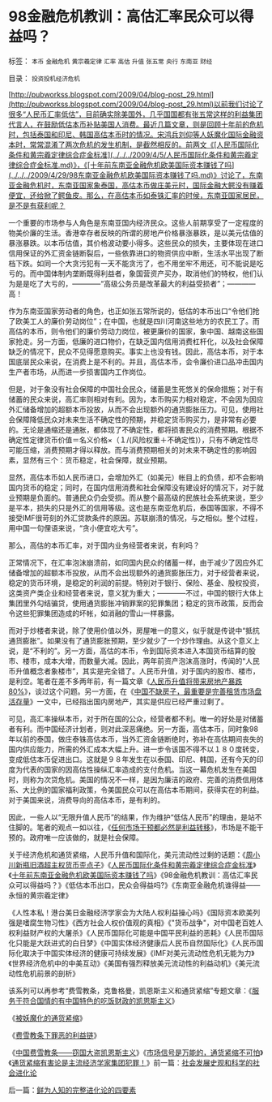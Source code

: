 # 98金融危机教训：高估汇率民众可以得益吗？

标签： `本币` `金融危机` `黄宗羲定律` `汇率` `高估` `升值` `张五常` `央行` `东南亚` `财经` 

目录： `投资投机经济危机`

[http://pubworkss.blogspot.com/2009/04/blog-post_29.html](http://pubworkss.blogspot.com/2009/04/blog-post_29.html)以前我们讨论了很多“人民币汇率低估”，目前确实除美国外，几乎国国都有张五常这样的利益集团代言人，在鼓励低估本币补贴美国人消费。最近几篇文章，则是回顾十年前的危机时，包括泰国和印尼、韩国高估本币时的情况。宋鸿兵刘仰等人妖魔化国际金融资本时，常常混淆了两次危机的发生机制，是截然相反的。前两文《[人民币国际化条件和黄宗羲定律综合症金标准](../../../2009/4/5/人民币国际化条件和黄宗羲定律综合症金标准.md)》，《[十年前东南亚金融危机欧美国际资本赚钱了吗](../../../2009/4/29/98东南亚金融危机欧美国际资本赚钱了吗.md)》讨论了，东南亚金融危机时，东南亚国家象泰国，高估本币做庄美元时，国际金融大鳄没有赚着便宜，还给掀了鳄鱼皮。那么，在高估本币如泰铢汇率的时侯，东南亚国家居民，是不是有获利呢？

一个重要的市场参与人角色是东南亚国内经济民众。这些人前期享受了一定程度的物美价廉的生活。香港幸存者反映的所谓的房地产价格暴涨暴跌，是以美元估值的暴涨暴跌。以本币估值，其价格波动要小得多。这些民众的损失，主要体现在进口信用保证的外汇资金链断裂后，一些依靠进口的物资供应中断，生活水平出现了断档下跌。如同一个大贪污犯有一天不能贪污了，也不用坐牢不用还，可不能说是吃亏的。而中国体制内垄断既得利益者，象国营资产买办，取消他们的特权，他们认为是是吃了大亏的，————“高级公务员是改革最大的利益受损者”；————高！

作为东南亚国家劳动者的角色，也正如张五常所说的，低估的本币出口“令他们抢了欧美工人的廉价劳动岗位”；在中国，也就是四川河南这些地方的农民工了。而高估的本币，则令他们的廉价劳动力岗位，被更廉价的国家，象中国、越南这些国家抢走。另一方面，低廉的进口物价，在缺乏国内信用消费杠杆化，以及社会保障缺乏的情况下，民众不见得愿意购买。事实上也没有钱。因此，高估本币，对于本国底层民众来说，在消费上是不利的。并且，高估本币，会令廉价进口品冲击国内生产者市场，从而进一步损害国内工作岗位。

但是，对于象没有社会保障的中国社会民众，储蓄是生死悠关的保命措施；对于有储蓄的民众来说，高汇率则相对有利。因为，本币购买力相对稳定，不会因为因应外汇储备增加的超额本币投放，从而不会出现额外的通货膨胀压力。可见，使用社会保障降低民众对未来生活不确定性的预期，并稳定货币购买力，是非常有必要的。无论是通缩还是通胀，都体现了不确定性，都将损害民众的消费预期。根据不确定性定律货币价值＝名义价格×（１/(风险权重＋不确定性)），只有不确定性尽可能压缩，消费预期才得以释放。而与消费预期相关的对未来不确定性的影响因素，显然有三个：货币稳定，社会保障，就业预期。

显然，高估本币如人民币进口，会增加外汇（如美元）帐目上的负债，却不会影响国内货币的稳定；同时，在国内信用消费和社会保障没有建设好的情况下，对于就业预期是负面的。普通民众仍会受损。而从整个最高级的民族社会系统来说，至少是平本，损失的只是外汇的信用等级。这也是东南亚危机后，泰国等国家，不得不接受IMF很苛刻的外汇贷款条件的原因。苏联崩溃的情况，与之相似。整个过程，用中国一句俚语来说，“贪小便宜吃大亏”。

那么，高估的本币汇率，对于国内业务经营者来说，有利吗？

正常情况下，在汇率泡沫崩溃前，如同国内民众的储蓄一样，由于减少了因应外汇储备增加的超额本币投放，从而不会出现额外的通货膨胀压力，对于经营者来说，稳定的货币环境，是稳定的利润的前提。特别对于银行、保险、基金、股权投资，这类资产类企业和经营者来说，意义犹为重大；————不过，中国的银行大体上集团里外勾结骗贷，使用通货膨胀冲销罪案的犯罪集团；稳定的货币政策，反而会令这些犯罪集团造成的坏帐，如消融的雪山一样暴露。

而对于炒楼者来说，除了使用价值以外，房屋唯一的意义，似乎就是传说中“抵抗通货膨胀”。如果没有了通货膨胀预期，至少就少了一个炒作理由。从这个意义上说，是“不利的”。另一方面，高估的本币，令到国际资本进入本国货币结算的股市、楼市，成本大增，而数量大减。因此，两年前资产泡沫高涨时，传闻的“人民币升值概念者象楼市”，其实是完全错了。人民币升值，对于国内的股市、楼市，是利空。笔者在差不多两年前，有一篇文章《[人民币升值将带来房地产暴跌80%](../../../2007/10/31/人民币升值将带来房地产暴跌80%。.md)》，谈过这个问题。另一方面，在《[中国不缺房子，最重要是完善租赁市场盘活存量](../../../2009/4/16/中国不缺房子，最重要是完善租赁市场盘活存量.md)》一文中，已经指出国内房地产，其实是供应已经严重过剩了。

可见，高汇率操纵本币，对于所在国的公众，经营者都不利。唯一的好处是对储蓄者有利。而中国经济计划者，则对此深恶痛绝。另一方面，高估本币，同时象98年以前的泰国，做庄泰铢高估本币，当外汇资金链断绝时，弥补在高估期间丧失的国内供应能力，所需的外汇成本大幅上升。进一步令该国不得不以１８０度转变，变成低估本币促进出口。这就是９８年发生在以泰国、印尼、韩国，还有今天的印度为代表的国家的因高估性操纵汇率造成的支付危机。当这一幕危机发生在美国时，则称为次贷危机。美国的情况不一样，是因为廉洁的政府、完善的消费信用体系、大比例的国家福利政策，令美国民众可以在高估本币期间，获得实在的利益。对于美国来说，消费导向的高估本币，是有利的。

因此，一些人以“无限升值人民币”的结果，作为维护“低估人民币”的理由，是站不住脚的。笔者的观点一如以往，《[任何市场干预都必然是利益转移](../../../2009/4/7/市场规范，市场干预和财富转移.md)》，市场是不能干预的。政府唯一应该做的，就是社会保障。



关于经济危机和通货紧缩，人民币升值和国际化，美元流动性过剩的话题：《[周小川新](http://www.blogger.com/%E5%91%A8%E5%B0%8F%E5%B7%9D%E6%96%B0%E7%93%B6%E6%97%A7%E9%85%92%E7%AC%A8%E4%B8%BB%E6%84%8F)[瓶旧酒超主权货币歪点子](http://www.blogger.com/%E5%91%A8%E5%B0%8F%E5%B7%9D%E6%96%B0%E7%93%B6%E6%97%A7%E9%85%92%E7%AC%A8%E4%B8%BB%E6%84%8F)》《[人民币国际化条件和黄宗羲定律综合症金标准](../../../2009/4/5/人民币国际化条件和黄宗羲定律综合症金标准.md)》《[十年前东南亚金融危机欧美国际资本赚钱了吗](../../../2009/4/29/98东南亚金融危机欧美国际资本赚钱了吗.md)》《98金融危机教训：高估汇率民众可以得益吗？》《低估本币出口，民众会得益吗?》《东南亚金融危机谁得益——永恒的黄宗羲定律》

《人性本私！港台美日金融经济学家会为大陆人权利益操心吗》《国际资本欧美列强是嗜腐生物习性》《西方社会人权价值观的真相》《"货币战争"，对中国老百姓人权利益财产权的大屠杀》《人民币国际化可能是中国平民利益的恶耗》《人民币国际化只能是大跃进式的白日梦》《中国实体经济健康后人民币自然国际化》《人民币国际化取决于中国实体经济的健康可持续发展》《IMF对美元流动性危机无能为力》《世界经济危机中的中美互动》《美国有强烈释放美元流动性的利益动机》《美元流动性危机前景的剖析》

该系列可以再参考“费雪教条，克鲁格曼，凯恩斯主义和通货紧缩”专题文章：《[服务于符合国情的有中国特色的吃饭财政的凯恩斯主义](http://blog.sina.com.cn/s/blog_5563a64d0100cinq.html)》

《[被妖魔化的通货紧缩](../../../2009/4/19/被妖魔化的通货紧缩.md)》

《[费雪教条下罪恶的利益链](../../../2009/4/22/费雪教条之通货紧缩有害论背后的资产利益链.md)》

《[中国费雪教条——窃国大盗凯恩斯主义](../../../2009/4/24/费雪教条和凯恩斯主义.md)》《[市场信号是万能的，通货紧缩不可怕](../../../2009/4/26/市场信号是万能的，通货紧缩不可怕.md)》《[通货紧缩有害论是主流经济学家集团犯罪！](../../../2009/4/27/通货紧缩有害论和主流经济学家.md)》前一篇：[社会发展史观和科学的社会进化论](../../../2009/4/29/社会发展史观和科学的社会进化论.md)

后一篇：[鲜为人知的完整进化论的四要素](../../../2009/4/30/鲜为人知的完整进化论的四要素.md)